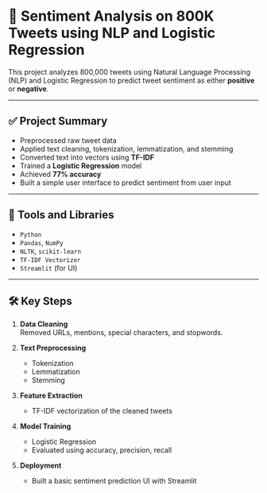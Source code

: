 # 🧠 Sentiment Analysis on 800K Tweets using NLP and Logistic Regression

This project analyzes 800,000 tweets using Natural Language Processing (NLP) and Logistic Regression to predict tweet sentiment as either **positive** or **negative**.

---

## ✅ Project Summary

- Preprocessed raw tweet data
- Applied text cleaning, tokenization, lemmatization, and stemming
- Converted text into vectors using **TF-IDF**
- Trained a **Logistic Regression** model
- Achieved **77% accuracy**
- Built a simple user interface to predict sentiment from user input

---

## 🔧 Tools and Libraries

- `Python`
- `Pandas`, `NumPy`
- `NLTK`, `scikit-learn`
- `TF-IDF Vectorizer`
- `Streamlit` (for UI)

---

## 🛠️ Key Steps

1. **Data Cleaning**  
   Removed URLs, mentions, special characters, and stopwords.

2. **Text Preprocessing**  
   - Tokenization  
   - Lemmatization  
   - Stemming

3. **Feature Extraction**  
   - TF-IDF vectorization of the cleaned tweets

4. **Model Training**  
   - Logistic Regression  
   - Evaluated using accuracy, precision, recall

5. **Deployment**  
   - Built a basic sentiment prediction UI with Streamlit
